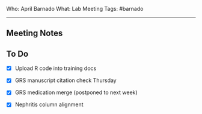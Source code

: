 Who: April Barnado
What: Lab Meeting
Tags: #barnado

---

## Meeting Notes


## To Do
- [x] Upload R code into training docs
- [x] GRS manuscript citation check Thursday
- [x] GRS medication merge (postponed to next week)
- [x] Nephritis column alignment

